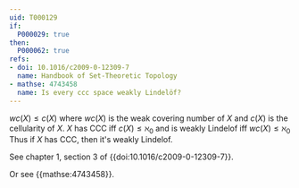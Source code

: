 ```yaml
---
uid: T000129
if:
  P000029: true
then:
  P000062: true
refs:
- doi: 10.1016/c2009-0-12309-7
  name: Handbook of Set-Theoretic Topology
- mathse: 4743458
  name: Is every ccc space weakly Lindelöf?
---
```


$wc(X)\leq c(X)$ where $wc(X)$ is the weak covering number of $X$ and $c(X)$ is the cellularity of $X$.
$X$ has CCC iff $c(X)\leq\aleph_0$ and is weakly Lindelof iff $wc(X)\leq \aleph_0$
Thus if $X$ has CCC, then it's weakly Lindelof.

See chapter 1, section 3 of {{doi:10.1016/c2009-0-12309-7}}.

Or see {{mathse:4743458}}.

